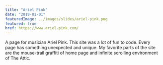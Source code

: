 ```yaml
---
title: "Ariel Pink"
date: "2019-01-01"
featuredImage: ../images/slides/ariel-pink.png
featured: true
href: https://www.ariel-pink.com/
---
```

A page for musician Ariel Pink. This site was a lot of fun to code. Every page has something unexpected and unique. My favorite parts of the site are the mouse-trail graffiti of home page and infinite scrolling environment of The Attic.
